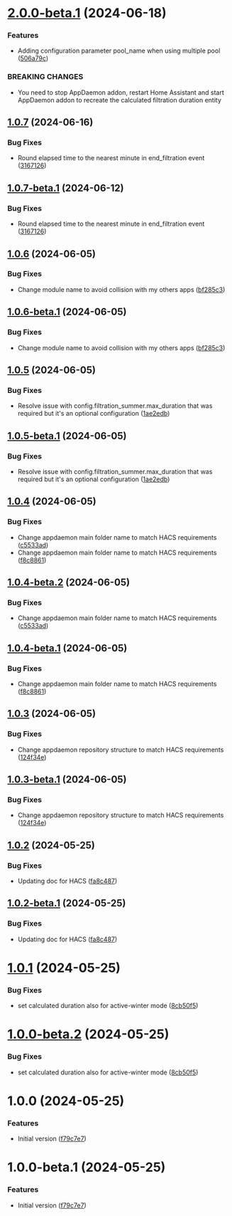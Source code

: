 # [2.0.0-beta.1](https://github.com/mguyard/appdaemon-iopoolpumpmanager/compare/v1.0.7...v2.0.0-beta.1) (2024-06-18)


### Features

* Adding configuration parameter pool_name when using multiple pool ([506a79c](https://github.com/mguyard/appdaemon-iopoolpumpmanager/commit/506a79c9765c9591c7d1fcf09eb86f04dd55a047))


### BREAKING CHANGES

* You need to stop AppDaemon addon, restart Home Assistant and start AppDaemon addon to recreate the calculated filtration duration entity

## [1.0.7](https://github.com/mguyard/appdaemon-iopoolpumpmanager/compare/v1.0.6...v1.0.7) (2024-06-16)


### Bug Fixes

* Round elapsed time to the nearest minute in end_filtration event ([3167126](https://github.com/mguyard/appdaemon-iopoolpumpmanager/commit/31671262416e9361df5067adf8efdaa95e840198))

## [1.0.7-beta.1](https://github.com/mguyard/appdaemon-iopoolpumpmanager/compare/v1.0.6...v1.0.7-beta.1) (2024-06-12)


### Bug Fixes

* Round elapsed time to the nearest minute in end_filtration event ([3167126](https://github.com/mguyard/appdaemon-iopoolpumpmanager/commit/31671262416e9361df5067adf8efdaa95e840198))

## [1.0.6](https://github.com/mguyard/appdaemon-iopoolpumpmanager/compare/v1.0.5...v1.0.6) (2024-06-05)


### Bug Fixes

* Change module name to avoid collision with my others apps ([bf285c3](https://github.com/mguyard/appdaemon-iopoolpumpmanager/commit/bf285c3745cda35fab56e982286842771a46cb9b))

## [1.0.6-beta.1](https://github.com/mguyard/appdaemon-iopoolpumpmanager/compare/v1.0.5...v1.0.6-beta.1) (2024-06-05)


### Bug Fixes

* Change module name to avoid collision with my others apps ([bf285c3](https://github.com/mguyard/appdaemon-iopoolpumpmanager/commit/bf285c3745cda35fab56e982286842771a46cb9b))

## [1.0.5](https://github.com/mguyard/appdaemon-iopoolpumpmanager/compare/v1.0.4...v1.0.5) (2024-06-05)


### Bug Fixes

* Resolve issue with config.filtration_summer.max_duration that was required but it's an optional configuration ([1ae2edb](https://github.com/mguyard/appdaemon-iopoolpumpmanager/commit/1ae2edb95eebefbd02f676bf9a01b4f542614d66))

## [1.0.5-beta.1](https://github.com/mguyard/appdaemon-iopoolpumpmanager/compare/v1.0.4...v1.0.5-beta.1) (2024-06-05)


### Bug Fixes

* Resolve issue with config.filtration_summer.max_duration that was required but it's an optional configuration ([1ae2edb](https://github.com/mguyard/appdaemon-iopoolpumpmanager/commit/1ae2edb95eebefbd02f676bf9a01b4f542614d66))

## [1.0.4](https://github.com/mguyard/appdaemon-iopoolpumpmanager/compare/v1.0.3...v1.0.4) (2024-06-05)


### Bug Fixes

* Change appdaemon main folder name to match HACS requirements ([c5533ad](https://github.com/mguyard/appdaemon-iopoolpumpmanager/commit/c5533ad91faa1aad17eb82ea460c846bd83b5b3f))
* Change appdaemon main folder name to match HACS requirements ([f8c8861](https://github.com/mguyard/appdaemon-iopoolpumpmanager/commit/f8c8861e01e799c8f396aa0dac81d614b4e8bfff))

## [1.0.4-beta.2](https://github.com/mguyard/appdaemon-iopoolpumpmanager/compare/v1.0.4-beta.1...v1.0.4-beta.2) (2024-06-05)


### Bug Fixes

* Change appdaemon main folder name to match HACS requirements ([c5533ad](https://github.com/mguyard/appdaemon-iopoolpumpmanager/commit/c5533ad91faa1aad17eb82ea460c846bd83b5b3f))

## [1.0.4-beta.1](https://github.com/mguyard/appdaemon-iopoolpumpmanager/compare/v1.0.3...v1.0.4-beta.1) (2024-06-05)


### Bug Fixes

* Change appdaemon main folder name to match HACS requirements ([f8c8861](https://github.com/mguyard/appdaemon-iopoolpumpmanager/commit/f8c8861e01e799c8f396aa0dac81d614b4e8bfff))

## [1.0.3](https://github.com/mguyard/appdaemon-iopoolpumpmanager/compare/v1.0.2...v1.0.3) (2024-06-05)


### Bug Fixes

* Change appdaemon repository structure to match HACS requirements ([124f34e](https://github.com/mguyard/appdaemon-iopoolpumpmanager/commit/124f34e923e3e53bf1e98323b54fefd86ac82b75))

## [1.0.3-beta.1](https://github.com/mguyard/appdaemon-iopoolpumpmanager/compare/v1.0.2...v1.0.3-beta.1) (2024-06-05)


### Bug Fixes

* Change appdaemon repository structure to match HACS requirements ([124f34e](https://github.com/mguyard/appdaemon-iopoolpumpmanager/commit/124f34e923e3e53bf1e98323b54fefd86ac82b75))

## [1.0.2](https://github.com/mguyard/appdaemon-iopoolpumpmanager/compare/v1.0.1...v1.0.2) (2024-05-25)


### Bug Fixes

* Updating doc for HACS ([fa8c487](https://github.com/mguyard/appdaemon-iopoolpumpmanager/commit/fa8c48767b639d9f1bbe78dbb0efbd9ad745dcd2))

## [1.0.2-beta.1](https://github.com/mguyard/appdaemon-iopoolpumpmanager/compare/v1.0.1...v1.0.2-beta.1) (2024-05-25)


### Bug Fixes

* Updating doc for HACS ([fa8c487](https://github.com/mguyard/appdaemon-iopoolpumpmanager/commit/fa8c48767b639d9f1bbe78dbb0efbd9ad745dcd2))

# [1.0.1](https://github.com/mguyard/appdaemon-iopoolpumpmanager/compare/v1.0.0...v1.0.1) (2024-05-25)


### Bug Fixes

* set calculated duration also for active-winter mode ([8cb50f5](https://github.com/mguyard/appdaemon-iopoolpumpmanager/commit/8cb50f53f29107d14cbfaa47014320774822f35a))

# [1.0.0-beta.2](https://github.com/mguyard/appdaemon-iopoolpumpmanager/compare/v1.0.0-beta.1...v1.0.0-beta.2) (2024-05-25)


### Bug Fixes

* set calculated duration also for active-winter mode ([8cb50f5](https://github.com/mguyard/appdaemon-iopoolpumpmanager/commit/8cb50f53f29107d14cbfaa47014320774822f35a))

# 1.0.0 (2024-05-25)


### Features


* Initial version ([f79c7e7](https://github.com/mguyard/appdaemon-iopoolpumpmanager/commit/f79c7e767a9f97ef59f57833f352a13ba250a1c3))

# 1.0.0-beta.1 (2024-05-25)


### Features

* Initial version ([f79c7e7](https://github.com/mguyard/appdaemon-iopoolpumpmanager/commit/f79c7e767a9f97ef59f57833f352a13ba250a1c3))
